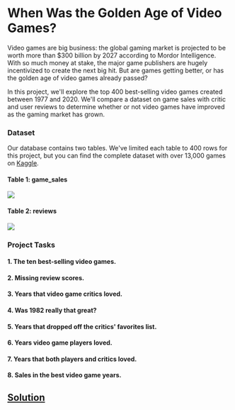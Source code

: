 # When Was the Golden Age of Video Games?

<p>
Video games are big business: the global gaming market is projected to be worth more than $300 billion by 2027 according to Mordor Intelligence. With so much money at stake, the major game publishers are hugely incentivized to create the next big hit. But are games getting better, or has the golden age of video games already passed?<p/>
<p>In this project, we'll explore the top 400 best-selling video games created between 1977 and 2020. We'll compare a dataset on game sales with critic and user reviews to determine whether or not video games have improved as the gaming market has grown.<p/>

### Dataset
Our database contains two tables. We've limited each table to 400 rows for this project, but you can find the complete dataset with over 13,000 games on [Kaggle](https://www.kaggle.com/datasets/holmjason2/videogamedata).
 
#### Table 1: game_sales
<img src="https://user-images.githubusercontent.com/47163932/235062767-709a1338-b885-4c19-a00b-d84d84c00d20.png"> 

#### Table 2: reviews
<img src="https://user-images.githubusercontent.com/47163932/235062926-afdecb87-0cab-437e-8f4f-696d03c399f1.png"> 


### Project Tasks

#### 1. The ten best-selling video games.
#### 2. Missing review scores.
#### 3. Years that video game critics loved.
#### 4. Was 1982 really that great?
#### 5. Years that dropped off the critics' favorites list.
#### 6. Years video game players loved.
#### 7. Years that both players and critics loved.
#### 8. Sales in the best video game years.

## [Solution](https://github.com/AhmedAboelkasem/Golden-Age-of-Video-Games/blob/main/Golden%20Age%20of%20Video%20Games.ipynb)
